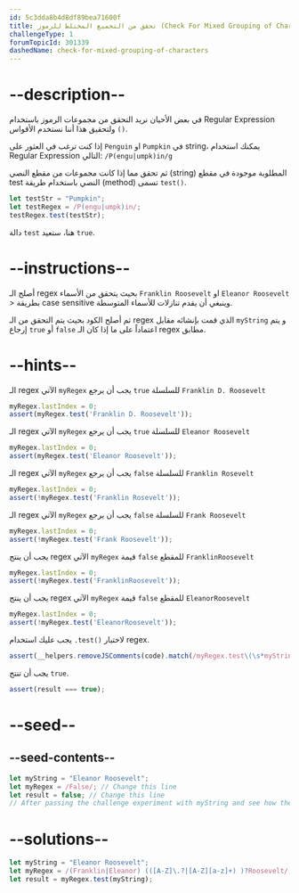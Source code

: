 ```yaml
---
id: 5c3dda8b4d8df89bea71600f
title: تحقق من التجميع المختلط للرموز (Check For Mixed Grouping of Characters)
challengeType: 1
forumTopicId: 301339
dashedName: check-for-mixed-grouping-of-characters
---
```


# --description--

في بعض الأحيان نريد التحقق من مجموعات الرموز باستخدام Regular Expression ولتحقيق هذا أننا نستخدم الأقواس `()`.

إذا كنت ترغب في العثور على `Penguin` او `Pumpkin` في string، يمكنك استخدام Regular Expression التالي: `/P(engu|umpk)in/g`

ثم تحقق مما إذا كانت مجموعات من مقطع النصي (string) المطلوبة موجودة في مقطع test النصي باستخدام طريقة (method) تسمى `test()`.

```js
let testStr = "Pumpkin";
let testRegex = /P(engu|umpk)in/;
testRegex.test(testStr);
```

دالة `test` هنا، ستعيد `true`.

# --instructions--

أصلح الـ regex بحيث يتحقق من الأسماء `Franklin Roosevelt` او `Eleanor Roosevelt` > بطريقة case sensitive وينبغي أن يقدم تنازلات للأسماء المتوسطة.

ثم أصلح الكود بحيث يتم التحقق من الـ regex الذي قمت بإنشائه مقابل `myString` و يتم إرجاع `true` أو `false` اعتماداً على ما إذا كان الـ regex مطابق.

# --hints--

الـ regex الآتي `myRegex` يجب أن يرجع `true` للسلسلة `Franklin D. Roosevelt`

```js
myRegex.lastIndex = 0;
assert(myRegex.test('Franklin D. Roosevelt'));
```

الـ regex الآتي `myRegex` يجب أن يرجع `true` للسلسلة `Eleanor Roosevelt`

```js
myRegex.lastIndex = 0;
assert(myRegex.test('Eleanor Roosevelt'));
```

الـ regex الآتي `myRegex` يجب أن يرجع `false` للسلسلة `Franklin Rosevelt`

```js
myRegex.lastIndex = 0;
assert(!myRegex.test('Franklin Rosevelt'));
```

الـ regex الآتي `myRegex` يجب أن يرجع `false` للسلسلة `Frank Roosevelt`

```js
myRegex.lastIndex = 0;
assert(!myRegex.test('Frank Roosevelt'));
```

يجب أن ينتج regex الآتي `myRegex` قيمة `false` للمقطع `FranklinRoosevelt`

```js
myRegex.lastIndex = 0;
assert(!myRegex.test('FranklinRoosevelt'));
```

يجب أن ينتج regex الآتي `myRegex` قيمة `false` للمقطع `EleanorRoosevelt`

```js
myRegex.lastIndex = 0;
assert(!myRegex.test('EleanorRoosevelt'));
```

يجب عليك استخدام `.test()` لاختبار regex.

```js
assert(__helpers.removeJSComments(code).match(/myRegex.test\(\s*myString\s*\)/));
```

يجب أن تنتج `true`.

```js
assert(result === true);
```

# --seed--

## --seed-contents--

```js
let myString = "Eleanor Roosevelt";
let myRegex = /False/; // Change this line
let result = false; // Change this line
// After passing the challenge experiment with myString and see how the grouping works
```

# --solutions--

```js
let myString = "Eleanor Roosevelt";
let myRegex = /(Franklin|Eleanor) (([A-Z]\.?|[A-Z][a-z]+) )?Roosevelt/;
let result = myRegex.test(myString);
```
